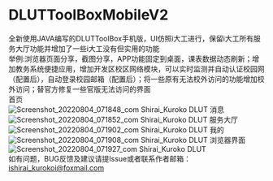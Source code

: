 # DLUTToolBoxMobileV2
全新使用JAVA编写的DLUTToolBox手机版，UI仿照i大工进行，保留i大工所有服务大厅功能并增加了一些i大工没有但实用的功能</br>
举例:浏览器页面分享，截图分享，APP功能固定到桌面，课表数据动态刷新；增加教务系统便捷应用，增加开发区校区网络模块，可以实时监测并自动认证校园网（配置后），自动登录校园邮箱（配置后）；将一些原有无法校外访问的功能增加校外访问；替官方修复一些官版无法访问的界面</br>
首页</br>
![Screenshot_20220804_071848_com Shirai_Kuroko DLUT](https://user-images.githubusercontent.com/73374735/182729335-11ba0774-8fe8-4800-84ee-3f0710292d7a.jpg)
消息</br>
![Screenshot_20220804_071852_com Shirai_Kuroko DLUT](https://user-images.githubusercontent.com/73374735/182729383-a6a28d9c-525e-4ea1-a64a-62c7cda42135.jpg)
服务大厅</br>
![Screenshot_20220804_071902_com Shirai_Kuroko DLUT](https://user-images.githubusercontent.com/73374735/182729396-81f2cc28-ed5c-4121-a5fd-f5171224b23e.jpg)
我的</br>
![Screenshot_20220804_071908_com Shirai_Kuroko DLUT](https://user-images.githubusercontent.com/73374735/182729406-701c30f2-d2f5-486d-9076-96a8f239b550.jpg)
浏览器界面</br>
![Screenshot_20220804_071927_com Shirai_Kuroko DLUT](https://user-images.githubusercontent.com/73374735/182729431-ea1f12cc-71e0-4882-b7fb-1483e0332f23.jpg)
</br>
如有问题，BUG反馈及建议请提Issue或者联系作者邮箱：ishirai_kurokoi@foxmail.com
